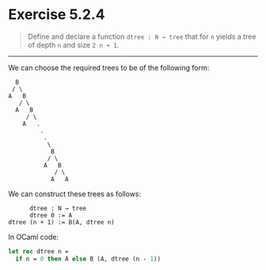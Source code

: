 # Exercise 5.2.4

> Define and declare a function `dtree : N → tree` that for `n` yields a tree of depth `n` and size `2 n + 1`.

---

We can choose the required trees to be of the following form:
```text
  B
 / \
A   B
   / \
  A   B
     / \
    A   .
         .
          .
           \
            B
           / \
          A   B
             / \
            A   A
```
We can construct these trees as follows:
```text
      dtree : N → tree
      dtree 0 := A
dtree (n + 1) := B(A, dtree n)
```
In OCaml code:
```ocaml
let rec dtree n =
  if n = 0 then A else B (A, dtree (n - 1))
```

